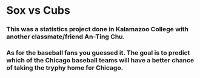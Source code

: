 # Sox vs Cubs
### This was a statistics project done in Kalamazoo College with another classmate/friend An-Ting Chu. 
### As for the baseball fans you guessed it. The goal is to predict which of the Chicago baseball teams will have a better chance of taking the tryphy home for Chicago.
